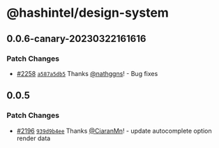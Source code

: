# @hashintel/design-system

## 0.0.6-canary-20230322161616

### Patch Changes

- [#2258](https://github.com/hashintel/hash/pull/2258) [`a587a5db5`](https://github.com/hashintel/hash/commit/a587a5db53096575efc9ee47e57a1d830b5d7049) Thanks [@nathggns](https://github.com/nathggns)! - Bug fixes

## 0.0.5

### Patch Changes

- [#2196](https://github.com/hashintel/hash/pull/2196) [`939d9b4ee`](https://github.com/hashintel/hash/commit/939d9b4ee5859ad00ce152dbb9c1ab4d1806460c) Thanks [@CiaranMn](https://github.com/CiaranMn)! - update autocomplete option render data
